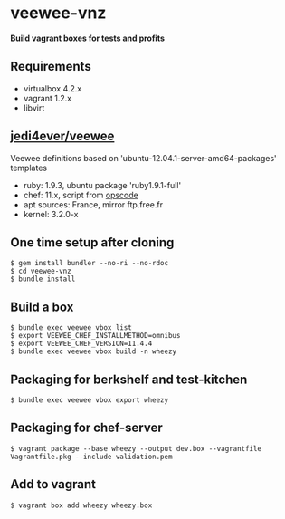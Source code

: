 # veewee-vnz

**Build vagrant boxes for tests and profits**

## Requirements

 * virtualbox 4.2.x
 * vagrant 1.2.x
 * libvirt

## [jedi4ever/veewee](https://github.com/jedi4ever/veewee)

Veewee definitions based on 'ubuntu-12.04.1-server-amd64-packages' templates
 * ruby: 1.9.3, ubuntu package 'ruby1.9.1-full'
 * chef: 11.x, script from [opscode](https://www.opscode.com/chef/install.sh)
 * apt sources: France, mirror ftp.free.fr
 * kernel: 3.2.0-x

## One time setup after cloning

    $ gem install bundler --no-ri --no-rdoc
    $ cd veewee-vnz
    $ bundle install

## Build a box

    $ bundle exec veewee vbox list
    $ export VEEWEE_CHEF_INSTALLMETHOD=omnibus
    $ export VEEWEE_CHEF_VERSION=11.4.4
    $ bundle exec veewee vbox build -n wheezy

## Packaging for berkshelf and test-kitchen

    $ bundle exec veewee vbox export wheezy

## Packaging for chef-server

    $ vagrant package --base wheezy --output dev.box --vagrantfile Vagrantfile.pkg --include validation.pem

## Add to vagrant

    $ vagrant box add wheezy wheezy.box


